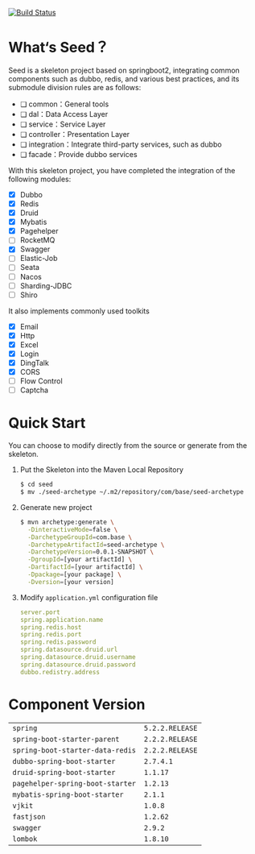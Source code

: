 [![Build Status](https://travis-ci.com/CoderEugene/Seed.svg?branch=master)](https://travis-ci.com/CoderEugene/Seed)

# What‘s Seed？

Seed is a skeleton project based on springboot2, integrating common components such as dubbo, redis, and various best practices, and its submodule division rules are as follows: 

- ❑ common：General tools
- ❑ dal：Data Access Layer
- ❑ service：Service Layer
- ❑ controller：Presentation Layer
- ❑ integration：Integrate third-party services, such as dubbo
- ❑ facade：Provide dubbo services

With this skeleton project, you have completed the integration of the following modules:

- [x] Dubbo
- [x] Redis
- [x] Druid
- [x] Mybatis
- [x] Pagehelper
- [ ] RocketMQ
- [x] Swagger
- [ ] Elastic-Job
- [ ] Seata
- [ ] Nacos
- [ ] Sharding-JDBC
- [ ] Shiro

It also implements commonly used toolkits

- [x] Email
- [x] Http
- [x] Excel
- [x] Login 
- [x] DingTalk
- [x] CORS
- [ ] Flow Control
- [ ] Captcha

# Quick Start

You can choose to modify directly from the source or generate from the skeleton.

1. Put the Skeleton into the Maven Local Repository

   ```bash
   $ cd seed
   $ mv ./seed-archetype ~/.m2/repository/com/base/seed-archetype
   ```

2. Generate new project

   ```bash
   $ mvn archetype:generate \
     -DinteractiveMode=false \
     -DarchetypeGroupId=com.base \
     -DarchetypeArtifactId=seed-archetype \
     -DarchetypeVersion=0.0.1-SNAPSHOT \
     -DgroupId=[your artifactId] \
     -DartifactId=[your artifactId] \
     -Dpackage=[your package] \
     -Dversion=[your version]
   ```

3. Modify `application.yml` configuration file

   ```yaml
   server.port
   spring.application.name
   spring.redis.host
   spring.redis.port
   spring.redis.password
   spring.datasource.druid.url
   spring.datasource.druid.username
   spring.datasource.druid.password
   dubbo.redistry.address
   ```

# Component Version

|                                  |                 |
| -------------------------------- | --------------- |
| `spring`                         | `5.2.2.RELEASE` |
| `spring-boot-starter-parent`     | `2.2.2.RELEASE` |
| `spring-boot-starter-data-redis` | `2.2.2.RELEASE` |
| `dubbo-spring-boot-starter`      | `2.7.4.1`       |
| `druid-spring-boot-starter`      | `1.1.17`        |
| `pagehelper-spring-boot-starter` | `1.2.13`        |
| `mybatis-spring-boot-starter`    | `2.1.1`         |
| `vjkit`                          | `1.0.8`         |
| `fastjson`                       | `1.2.62`        |
| `swagger`                        | `2.9.2`         |
| `lombok`                         | `1.8.10`        |

